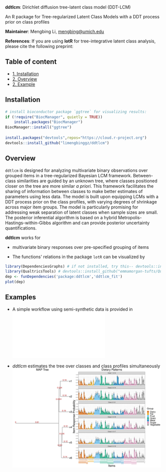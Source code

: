 **ddtlcm**: Dirichlet diffusion tree-latent class model (DDT-LCM)

An R package for Tree-regularized Latent Class Models with a DDT process prior on class profiles

**Maintainer**: Mengbing Li, mengbing@umich.edu


**References**: If you are using **lotR** for tree-integrative latent class analysis, 
please cite the following preprint:

<!-- |       | Citation     | Paper Link
| -------------  | -------------  | -------------  |
| Bayesian tree-integrative LCM    | Li M, Park D, Aziz M, Liu CM, Price L, Wu Z (2021). Integrating Sample Similarity Information into Latent Class Analysis: A Tree-Structured Shrinkage Approach. *Biometrics*.   |[Link](https://onlinelibrary.wiley.com/doi/abs/10.1111/biom.13580)| 
 -->

## Table of content
- [1. Installation](#id-section1)
- [2. Overview](#id-section2)
- [2. Example](#id-section3)

<div id='id-section1'/>

Installation
--------------
```r
# install bioconductor package `ggtree` for visualizing results:
if (!require("BiocManager", quietly = TRUE))
    install.packages("BiocManager")
BiocManager::install("ggtree")

install.packages("devtools",repos="https://cloud.r-project.org")
devtools::install_github("limengbinggz/ddtlcm")
```




<div id='id-section2'/>

Overview
----------
`ddtlcm` is designed for analyzing multivariate binary observations over grouped items in a tree-regularized Bayesian LCM framework. Between-class similarities are guided by an unknown tree, where classes positioned closer on the tree are more similar _a priori_. This framework facilitates the sharing of information between classes to make better estimates of parameters using less data. The model is built upon equipping LCMs with a DDT process prior on the class profiles, with varying degrees of shrinkage across major item groups. The model is particularly promising for addressing weak separation of latent classes when sample sizes are small. The posterior inferential algorithm is based on 
a hybrid Metropolis-Hastings-within-Gibbs algorithm and can provide posterior uncertainty quantifications.


**ddtlcm** works for 

* multivariate binary responses over pre-specified grouping of items


* The functions' relations in the package `lotR` can be visualized by

```r
library(DependenciesGraphs) # if not installed, try this-- devtools::install_github("datastorm-open/DependenciesGraphs")
library(QualtricsTools) # devtools::install_github("emmamorgan-tufts/QualtricsTools")
dep <- funDependencies('package:ddtlcm','ddtlcm_fit')
plot(dep)
```


<div id='id-section3'/>

Examples 
---------

* A simple workflow using semi-synthetic data is provided in ![](inst/ddtlcm_workflow_example.pdf)

* *ddtlcm* estimates the tree over classes and class profiles simultaneously ![](inst/ddtlcm_output_example.png)


